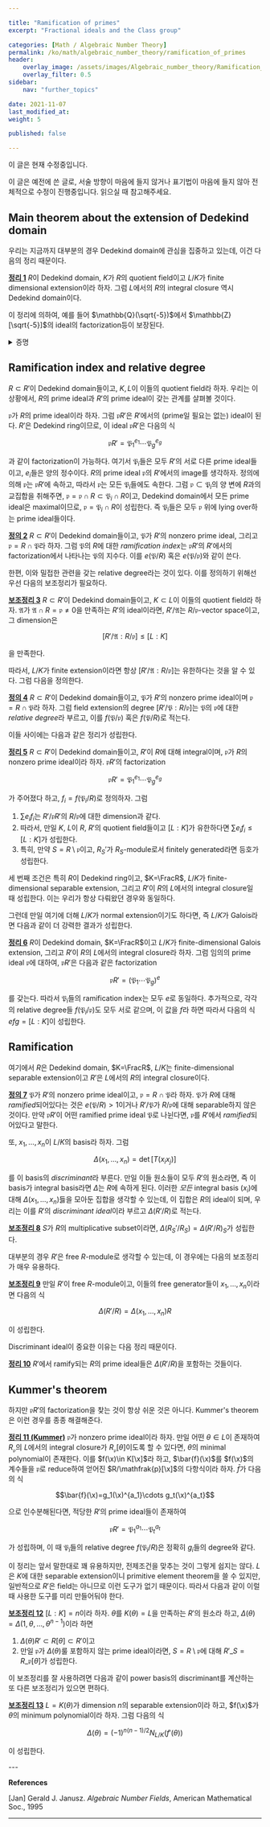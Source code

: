 ```yaml
---

title: "Ramification of primes"
excerpt: "Fractional ideals and the Class group"

categories: [Math / Algebraic Number Theory]
permalink: /ko/math/algebraic_number_theory/ramification_of_primes
header:
    overlay_image: /assets/images/Algebraic_number_theory/Ramification_of_primes.png
    overlay_filter: 0.5
sidebar: 
    nav: "further_topics"

date: 2021-11-07
last_modified_at: 
weight: 5

published: false

---
```


<div class="notice--warning" markdown="1">

이 글은 현재 수정중입니다.

이 글은 예전에 쓴 글로, 서술 방향이 마음에 들지 않거나 표기법이 마음에 들지 않아 전체적으로 수정이 진행중입니다. 읽으실 때 참고해주세요.

</div>


## Main theorem about the extension of Dedekind domain

우리는 지금까지 대부분의 경우 Dedekind domain에 관심을 집중하고 있는데, 이건 다음의 정리 때문이다.

<div class="proposition" markdown="1">

<ins id="thm1">**정리 1**</ins> $R$이 Dedekind domain, $K$가 $R$의 quotient field이고 $L/K$가 finite dimensional extension이라 하자. 그럼 $L$에서의 $R$의 integral closure 역시 Dedekind domain이다.

</div>

이 정리에 의하여, 예를 들어 $\mathbb{Q}(\sqrt{-5})$에서 $\mathbb{Z}[\sqrt{-5}]$의 ideal의 factorization등이 보장된다. 

<details class="proof--alone" markdown="1">
<summary>증명</summary>

$L$에서의 $K$의 relative separable closure를 $E$라 하자. 그럼 $E/K$는 separable extension이고, $L/E$는 purely inseparable extension이 된다. $R'$을 $R$의 $E$에서의 integral closure, 그리고 $R\'\'$을 $R'$의 $L$에서의 integral closure라 하면 integral closure의 transitivity에 의하여 $R\'\'$은 $R$의 $L$에서의 integral closure가 된다. 

우리는 우선 $R'$이 Dedekind domian인 것을 보인다. 이는 $R'$이 integrally closed Noetherian domain이고, 또 $R'$의 모든 prime ideal이 곧 maximal ideal이라는 것을 보이면 된다. $R'$은 $R$의 integral closure이므로 $R'$이 integrally closed가 되는 것은 자명하다. 또, $R'$은 field $L$의 subring이므로, integral domain이 되는 것 또한 자명하다. 

이제 $R'$이 Noetherian이라는 것을 보이자. $E/K$는 finite-dimensional extension이므로 basis $a_1,\ldots,a_n$을 잡을 수 있다. 한편, $E$의 임의의 원소 $x$는 $K[\x]$에서 minimal polynomial을 가진다. 이 minimal polynomial을 $f$라 하고, 식

$$f(\x)=\x+\frac{r_{n-1}}{s_{n-1}}\x^{n-1}+\cdots+\frac{r_1}{s_1}\x+\frac{r_0}{s_0}=0$$

의 양 변에 $s_i$들의 least common multiple $s$를 곱하면 약간의 renaming을 통해

$$(s\x)^n+r_{n-1}'(s\x)^{n-1}+\cdots+r_1'(s\x)+r_0'=0$$

이라 할 수 있다. $x$는 위의 식을 만족하므로, $\mathrm{t}=sx$는 다음의 식

$$\mathrm{t}^n+r_{n-1}'\mathrm{t}^{n-1}+\cdots+r_1'\mathrm{t}+r_0'=0$$

을 만족하고 따라서 $sx$는 $R$에 대해 integral이다. 따라서 $E$는 $R'$의 quotient field가 되고, 뿐만 아니라 임의의 $x\in E$에 적당한 $s\in R$을 곱하여 $sx$가 $R'$에 포함되도록 할 수 있다. 특히, $a_i$들 각각에 적당한 $R$의 원소들을 각각 곱하여 이들이 모두 $R'$에 속해있도록 할 수 있다. 따라서 일반성을 잃지 않고, 처음부터 $a_i$들이 모두 integral basis였다고 하자. 이제 $(a_i)$들의 dual basis $(b_j)$를 잡자. 그럼

> Claim. $R'\subset \sum Rb_j$.

임의의 $y\in R'$을 고르자. 그럼 $b_j$들이 $E/K$의 basis이므로, 적당한 $c_j\in K$들에 대하여 $y=c_jb_j$라 할 수 있다. 우리가 보이고 싶은 것은 $c_j$가 사실은 $R$의 원소들이라는 것이다. 이를 위해 trace form을 계산해보면

$$(y,a_i)=\left(\sum c_jb_j, a_i\right)=\sum c_j(b_j,a_i)=c_i $$

이고, $y$와 $a_i$ 각각이 $R'$의 원소이므로 $(y,a_i)=T_{E/K}(ya_i)$는 $ya_i\in R$의 minimal polynomial의 계수가 된다. 즉, $c_i\in R$이므로 claim이 완성된다.

따라서 $R'$은 finitely generated $R$-module $\sum Rb_j$의 $R$-submodule이고, 따라서 $R'$의 ideal들도 이 finitely generated $R$-module의 submodule이 된다. $R$은 Noetherian이므로 이들 ideal들은 모두 finitely generated이고 따라서 $R'$도 Noetherian이 된다.

이제 $R'$의 임의의 prime ideal이 maximal이라는 것을 보이면 $R'$이 Dedekind domain이라는 증명이 완료된다. 이를 위해 다음의 claim을 먼저 보이자.

> Claim. $A\subset B$가 integral domain이고, $A$가 integrally closed, 그리고 $B/A$가 integral이라 하자. 임의의 nonzero prime ideal $\mathfrak{P}\subset B$에 대하여, $\mathfrak{P}\cap A$도 $A$의 nonzero prime ideal이 된다. 

$\mathfrak{P}\cap A$가 nonzero임만 보이면 나머지는 분명하다. 임의의 nonzero $x\in\mathfrak{P}$에 대하여, $x$의 minimal polynomial

$$f(\x)=\x^{r+1}+a_r\x^r+\cdots+a_1\x+a_0$$

이 $\FracA$에 대한 minimal polynomial이라 하자. 그럼 이들 계수들은 모두 $A$에 속하고, $f(\x)$의 irreducibility에 의해 $a_0\neq 0$이다. 따라서

$$a_0=-a_1x-a_2x^2-\cdots-x^{r+1}\in\mathfrak{P}\cap A.$$

특히, $A$를 field, $B$를 <span class="border-highlight">$B/A$가 integral인 integral domain</span>으로 잡으면 $B$는 field가 되어야 한다.

$\mathfrak{P}$를 $R'$의 nonzero prime ideal이라 하자. $R'$이 Dedekind domain임을 보이기 위해, 우리는 $\mathfrak{P}$가 maximal임을 보여야 한다. 앞선 claim에 의하여, $\mathfrak{p}=\mathfrak{P}\cap R$은 $R$의 nonzero prime ideal이 된다. 그런데 $R$은 Dedekind ring이므로 $R/\mathfrak{p}$는 field이다. 한편, $R'/\mathfrak{P}$는 integral domain이고 $R/\mathfrak{p}$를 포함한다. 이제 $\bar{x}=x+\mathfrak{P}$를 임의로 고르자. 그럼 $x\in R'$에 대해 integral이므로, monic polynomial

$$f(\x)=\x^m+r_{m-1}\x^{m-1}+\cdots+r_1\x+r_0$$

이 존재하여 $f(x)=0$이다. 따라서, 양 변을 $\mathfrak{p}$로 나누면 $f$는 $R/\mathfrak{p}[\x]$의 polynomial이고, 이는 $\bar{x}$를 근으로 갖는다. 이제 $R'/\mathfrak{P}$는 $R/\mathfrak{p}$에 대해 integral이고, 그러므로 $R'/\mathfrak{P}$는 field가 되어 $\mathfrak{P}$는 $R'$의 maximal ideal이 된다.

이제 남은 것은 $R'$이 Dedekind domain이 된다는 것을 이용하여, purely inseparable extension $L/E$에서의 $R'$의 integral closure $R\'\'$ 또한 Dedekind domain이 된다는 것을 보이는 일이다. 이를 위해 우리는 $R\'\'$의 임의의 원소가 유한하게 많은 prime ideal에만 속해있으며, 또 $R\'\'$의 maximal ideal에서의 localization이 DVR이 됨을 보일 것이다. 

$L/E$는 finite-dimensional purely inseparable extension이므로, $\ch L=p$이고, $q=p^r$에 대해 $x^q\in E$가 모든 $x\in L$에 대해 성립하도록 하는 $r>0$이 존재한다. 만약 $x\in R\'\'$이라면, $x\in E\cap R\'\'$이고, $R'$은 integrally closed이므로 $x^q\in R'$이다. 또, 반대로 만일 $x^q\in R'$이라면 $x$는 $R'$에 대해 integral이므로 $x\in R\'\'$이다. 

임의의 원소 $a\in R\'\'$에 대하여, $a$를 포함하는 $R\'\'$의 prime ideal은 많아야 유한 개 뿐이라는 것을 증명해야 한다. 이는 $R\'\'$의 prime ideal들과 $R\'$의 prime ideal들 사이의 일대일대응을 만들어서 해결할 것이다. $\mathfrak{P}$가 $R\'\'$의 nonzero prime ideal이라 하자. 그럼 $\mathfrak{p}=\mathfrak{P}\cap R'$은 $R'$의 nonzero prime ideal이고, 따라서 $\mathfrak{p}$는 maximal이다. 그럼 이제 임의의 $x\in\mathfrak{P}$에 대하여, $x^q\in\mathfrak{p}$이다. 반대로 만일 $x^q\in\mathfrak{p}$라면 $x$는 $R'$에 대해 integral이므로 $R\'\'$에 포함된다. 따라서 이는 prime ideal들 사이의 correspondence가 되고, $a^q$를 포함하는 $R'$의 prime ideal은 유한 개 뿐이므로, $a$를 포함하는 $R\'\'$의 prime ideal 또한 유한 개 뿐이다. 

이제 마지막으로, 임의의 maximal ideal $\mathfrak{P}\subset R\'\'$에 대해 $R_\mathfrak{P}\'\'$이 DVR이 됨을 보이자. 만일 $R'$이 DVR이었다면, $R\'\'$의 임의의   nonzero maximal ideal $\mathfrak{P}$와 $\mathfrak{p}=R'\cap\mathfrak{P}$에 대하여 $S=R'\setminus\mathfrak{p}$가 $R'$, $R\'\'$ 모두에서 multiplicative set이 될 것이다. 또 $S\subset R\'\'\setminus \mathfrak{P}$이므로 $R\'\'\_S\subset R\'\'\_\mathfrak{P}$이다. 그런데, 반대로 임의의 $x/y\in\mathfrak{R}\'\'_\mathfrak{P}$에 대하여, $y^q\in R'$이지만 $y\not\in\mathfrak{p}$이고, 따라서 $y^q\in S$이므로 $x/y=xy^{q-1}/y^q\in R\'\'_S$이기도 하다. 그러므로, 다음의 claim만 보이면 나머지는 자명하다.

> $R\'$이 quotient field $E$를 갖는 DVR이고, $R\'\'$이 finite-dimensional purely inseparable extension $L/E$에서 $R'$의 integral closure라 하자. 그럼 $R\'\'$도 DVR이다.  
</details>

## Ramification index and relative degree

$R\subset R'$이 Dedekind domain들이고, $K,L$이 이들의 quotient field라 하자. 우리는 이 상황에서, $R$의 prime ideal과 $R'$의 prime ideal이 갖는 관계를 살펴볼 것이다.

$\mathfrak{p}$가 $R$의 prime ideal이라 하자. 그럼 $\mathfrak{p}R'$은 $R'$에서의 (prime일 필요는 없는) ideal이 된다. $R'$은 Dedekind ring이므로, 이 ideal $\mathfrak{p}R'$은 다음의 식

$$\mathfrak{p}R'=\mathfrak{P}_1^{e_1}\cdots\mathfrak{P}_g^{e_g}$$

과 같이 factorization이 가능하다. 여기서 $\mathfrak{P}_i$들은 모두 $R'$의 서로 다른 prime ideal들이고, $e_i$들은 양의 정수이다. $R$의 prime ideal $\mathfrak{p}$의 $R'$에서의 image를 생각하자. 정의에 의해 $\mathfrak{p}$는 $\mathfrak{p}R'$에 속하고, 따라서 $\mathfrak{p}$는 모든 $\mathfrak{P}_i$들에도 속한다. 그럼 $\mathfrak{p}\subset\mathfrak{P}_i$의 양 변에 $R$과의 교집합을 취해주면, $\mathfrak{p}=\mathfrak{p}\cap R\subset\mathfrak{P}_i\cap R$이고, Dedekind domain에서 모든 prime ideal은 maximal이므로, $\mathfrak{p}=\mathfrak{P}_i\cap R$이 성립한다. 즉 $\mathfrak{P}_i$들은 모두 $\mathfrak{p}$ 위에 lying over하는 prime ideal들이다. 

<div class="definition" markdown="1">

<ins id="df2">**정의 2**</ins> $R\subset R'$이 Dedekind domain들이고, $\mathfrak{P}$가 $R'$의 nonzero prime ideal, 그리고 $\mathfrak{p}=R\cap\mathfrak{P}$라 하자. 그럼 $\mathfrak{P}$의 $R$에 대한 *ramification index*는 $\mathfrak{p}R'$의 $R'$에서의 factorization에서 나타나는 $\mathfrak{P}$의 지수다. 이를 $e(\mathfrak{P}/R)$ 혹은 $e(\mathfrak{P}/\mathfrak{p})$와 같이 쓴다.

</div>

한편, 이와 밀접한 관련을 갖는 relative degree라는 것이 있다. 이를 정의하기 위해선 우선 다음의 보조정리가 필요하다.

<div class="proposition" markdown="1">

<ins id="lem3">**보조정리 3**</ins> $R\subset R'$이 Dedekind domain들이고, $K\subset L$이 이들의 quotient field라 하자. $\mathfrak{A}$가 $\mathfrak{A}\cap R=\mathfrak{p}\neq 0$을 만족하는 $R'$의 ideal이라면, $R'/\mathfrak{A}$는 $R/\mathfrak{p}$-vector space이고, 그 dimension은

$$[R'/\mathfrak{A}:R/\mathfrak{p}]\leq[L:K]$$

을 만족한다. 

</div>

따라서, $L/K$가 finite extension이라면 항상 $[R'/\mathfrak{A}:R/\mathfrak{p}]$는 유한하다는 것을 알 수 있다. 그럼 다음을 정의한다.

<div class="definition" markdown="1">

<ins id="df4">**정의 4**</ins> $R\subset R'$이 Dedekind domain들이고, $\mathfrak{P}$가 $R'$의 nonzero prime ideal이며 $\mathfrak{p}=R\cap\mathfrak{P}$라 하자. 그럼 field extension의 degree $[R'/\mathfrak{P}:R/\mathfrak{p}]$는 $\mathfrak{P}$의 $\mathfrak{p}$에 대한 *relative degree*라 부르고, 이를 $f(\mathfrak{P}/\mathfrak{p})$ 혹은 $f(\mathfrak{P}/R)$로 적는다. 

</div>

이들 사이에는 다음과 같은 정리가 성립한다.

<div class="proposition" markdown="1">

<ins id="thm5">**정리 5**</ins> $R\subset R'$이 Dedekind domain들이고, $R'$이 $R$에 대해 integral이며, $\mathfrak{p}$가 $R$의 nonzero prime ideal이라 하자. $\mathfrak{p}R'$의 factorization

$$\mathfrak{p}R'=\mathfrak{P}_1^{e_1}\cdots\mathfrak{P}_g^{e_g}$$

가 주어졌다 하고, $f_i=f(\mathfrak{P}_i/R)$로 정의하자. 그럼

1. $\sum e_if_i$는 $R'/\mathfrak{p}R'$의 $R/\mathfrak{p}$에 대한 dimension과 같다.
2. 따라서, 만일 $K$, $L$이 $R$, $R'$의 quotient field들이고 $[L:K]$가 유한하다면 $\sum e_if_i\leq[L:K]$가 성립한다.
3. 특히, 만약 $S=R\setminus\mathfrak{p}$이고, $R_S'$가 $R_S$-module로서 finitely generated라면 등호가 성립한다.

</div>

세 번째 조건은 특히 $R$이 Dedekind ring이고, $K=\FracR$, $L/K$가 finite-dimensional separable extension, 그리고 $R'$이 $R$의 $L$에서의 integral closure일 때 성립한다. 이는 우리가 항상 다뤄왔던 경우와 동일하다.

그런데 만일 여기에 더해 $L/K$가 normal extension이기도 하다면, 즉 $L/K$가 Galois라면 다음과 같이 더 강력한 결과가 성립한다.

<div class="proposition" markdown="1">

<ins id="thm6">**정리 6**</ins> $R$이 Dedekind domain, $K=\FracR$이고 $L/K$가 finite-dimensional Galois extension, 그리고 $R'$이 $R$의 $L$에서의 integral closure라 하자. 그럼 임의의 prime ideal $\mathfrak{p}$에 대하여, $\mathfrak{p}R'$은 다음과 같은 factorization

$$\mathfrak{p}R'=(\mathfrak{P}_1\cdots\mathfrak{P}_g)^e$$

를 갖는다. 따라서 $\mathfrak{P}_i$들의 ramification index는 모두 $e$로 동일하다. 추가적으로, 각각의 relative degree들 $f(\mathfrak{P}_i/\mathfrak{p})$도 모두 서로 같으며, 이 값을 $f$라 하면 따라서 다음의 식 $efg=[L:K]$이 성립한다.

</div>

## Ramification

여기에서 $R$은 Dedekind domain, $K=\FracR$, $L/K$는 finite-dimensional separable extension이고 $R'$은 $L$에서의 $R$의 integral closure이다. 

<div class="definition" markdown="1">

<ins id="df7">**정의 7**</ins> $\mathfrak{P}$가 $R'$의 nonzero prime ideal이고, $\mathfrak{p}=R\cap\mathfrak{P}$라 하자. $\mathfrak{P}$가 $R$에 대해 *ramified*되어있다는 것은 $e(\mathfrak{P}/R)>1$이거나 $R'/\mathfrak{P}$가 $R/\mathfrak{p}$에 대해 separable하지 않은 것이다. 만약 $\mathfrak{p}R'$이 어떤 ramified prime ideal $\mathfrak{P}$로 나뉜다면, $\mathfrak{p}$를 $R'$에서 *ramified*되어있다고 말한다.   

</div>

또, $x_1,\ldots, x_n$이 $L/K$의 basis라 하자. 그럼 

$$\Delta(x_1,\ldots, x_n)=\det[T(x_ix_j)]$$

를 이 basis의 *discriminant*라 부른다. 만일 이들 원소들이 모두 $R'$의 원소라면, 즉 이 basis가 integral basis라면 $\Delta$는 $R$에 속하게 된다. 이러한 *모든* integral basis $(x_i)$에 대해 $\Delta(x_1,\ldots, x_n)$듫을 모아둔 집합을 생각할 수 있는데, 이 집합은 $R$의 ideal이 되며, 우리는 이를 $R'$의 *discriminant ideal*이라 부르고 $\Delta(R'/R)$로 적는다. 

<div class="proposition" markdown="1">

<ins id="lem8">**보조정리 8**</ins> $S$가 $R$의 multiplicative subset이라면, $\Delta(R_S'/R_S)=\Delta(R'/R)_S$가 성립한다.

</div>

대부분의 경우 $R'$은 free $R$-module로 생각할 수 있는데, 이 경우에는 다음의 보조정리가 매우 유용하다.

<div class="proposition" markdown="1">

<ins id="lem9">**보조정리 9**</ins> 만일 $R'$이 free $R$-module이고, 이들의 free generator들이 $x_1,\ldots, x_n$이라면 다음의 식

$$\Delta(R'/R)=\Delta(x_1,\ldots, x_n)R$$

이 성립한다.

</div>

Discriminant ideal이 중요한 이유는 다음 정리 때문이다.

<div class="proposition" markdown="1">

<ins id="thm10">**정리 10**</ins> $R'$에서 ramify되는 $R$의 prime ideal들은 $\Delta(R'/R)$을 포함하는 것들이다.

</div>

## Kummer's theorem

하지만 $\mathfrak{p}R'$의 factorization을 찾는 것이 항상 쉬운 것은 아니다. Kummer's theorem은 이런 경우를 종종 해결해준다.

<div class="proposition" markdown="1">

<ins id="thm11">**정리 11 (Kummer)**</ins> $\mathfrak{p}$가 nonzero prime ideal이라 하자. 만일 어떤 $\theta\in L$이 존재하여 $R_\mathfrak{p}$의 $L$에서의 integral closure가 $R_\mathfrak{p}[\theta]$이도록 할 수 있다면, $\theta$의 minimal polynomial이 존재한다. 이를 $f(\x)\in K[\x]$라 하고, $\bar{f}(\x)$를 $f(\x)$의 계수들을 $\mathfrak{p}$로 reduce하여 얻어진 $R/\mathfrak{p}[\x]$의 다항식이라 하자. $\bar{f}$가 다음의 식

$$\bar{f}(\x)=g_1(\x)^{a_1}\cdots g_t(\x)^{a_t}$$

으로 인수분해된다면, 적당한 $R'$의 prime ideal들이 존재하여

$$\mathfrak{p}R'=\mathfrak{P}_1^{a_1}\cdots\mathfrak{P}_t^{a_t}$$

가 성립하며, 이 때 $\mathfrak{P}_i$들의 relative degree $f(\mathfrak{P}_i/R)$은 정확히 $g_i$들의 degree와 같다. 

</div>

이 정리는 앞서 말한대로 꽤 유용하지만, 전제조건을 맞추는 것이 그렇게 쉽지는 않다. $L$은 $K$에 대한 separable extension이니 primitive element theorem을 쓸 수 있지만, 일반적으로 $R'$은 field는 아니므로 이런 도구가 없기 때문이다. 따라서 다음과 같이 이럴 때 사용한 도구를 미리 만들어둬야 한다.

<div class="proposition" markdown="1">

<ins id="lem12">**보조정리 12**</ins> $[L:K]=n$이라 하자. $\theta$를 $K(\theta)=L$을 만족하는 $R'$의 원소라 하고, $\Delta(\theta)=\Delta(1,\theta,\ldots,\theta^{n-1})$이라 하면 

1. $\Delta(\theta)R'\subset R[\theta]\subset R'$이고
2. 만일 $\mathfrak{p}$가 $\Delta(\theta)$룰 포함하지 않는 prime ideal이라면, $S=R\setminus\mathfrak{p}$에 대해 $R'\_S=R\_\mathfrak{p}[\theta]$가 성립한다.

</div>

이 보조정리를 잘 사용하려면 다음과 같이 power basis의 discriminant를 계산하는 또 다른 보조정리가 있으면 편하다.

<div class="proposition" markdown="1">

<ins id="lem13">**보조정리 13**</ins> $L=K(\theta)$가 dimension $n$의 separable extension이라 하고, $f(\x)$가 $\theta$의 minimum polynomial이라 하자. 그럼 다음의 식

$$\Delta(\theta)=(-1)^{n(n-1)/2}N_{L/K}(f'(\theta))$$

이 성립한다.

</div>
---

**References**

[Jan] Gerald J. Janusz. *Algebraic Number Fields*, American  Mathematical Soc., 1995

---
